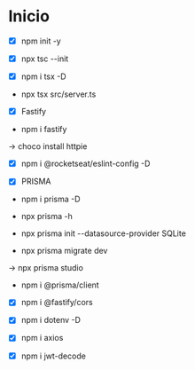 # Inicio

- [X] npm init -y

- [X] npx tsc --init

- [X] npm i tsx -D

* npx tsx src/server.ts

- [X] Fastify

* npm i fastify

-> choco install httpie

- [X] npm i @rocketseat/eslint-config -D

- [X] PRISMA

* npm i prisma -D 

- npx prisma -h

* npx prisma init --datasource-provider SQLite

* npx prisma migrate dev

-> npx prisma studio

* npm i @prisma/client

- [X] npm i @fastify/cors

- [X] npm i dotenv -D

- [X] npm i axios

- [X] npm i jwt-decode